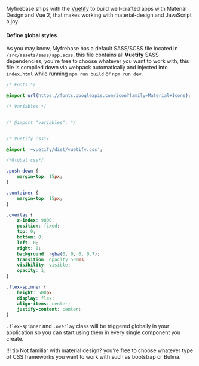 Myfirebase ships with the [Vuetify](https://vuetifyjs.com) to build well-crafted apps with Material Design and Vue 2, that makes working with material-design and JavaScript a joy.

#### Define global styles

As you may know, Myfrebase has a default SASS/SCSS file located in `/src/assets/sass/app.scss`, this file contains all **Vuetify** SASS dependencies, you're free to choose whatever you want to work with, this file is compiled down via webpack automatically and injected into `index.html` while running `npm run build` or `npm run dev`.

```css
/* Fonts */

@import url(https://fonts.googleapis.com/icon?family=Material+Icons);

/* Variables */


/* @import "variables"; */


/* Vuetify css*/

@import '~vuetify/dist/vuetify.css';

/*Global css*/

.push-down {
    margin-top: 15px;
}

.container {
    margin-top: 15px;
}

.overlay {
    z-index: 9000;
    position: fixed;
    top: 0;
    bottom: 0;
    left: 0;
    right: 0;
    background: rgba(0, 0, 0, 0.7);
    transition: opacity 500ms;
    visibility: visible;
    opacity: 1;
}

.flex-spinner {
    height: 500px;
    display: flex;
    align-items: center;
    justify-content: center;
}
```

`.flex-spinner` and `.overlay` class will be triggered globally in your application so you can start using them in every single component you create.

!!! tip
    Not familiar with material design? you're free to choose whatever type of CSS frameworks you want to work with such as bootstrap or Bulma.